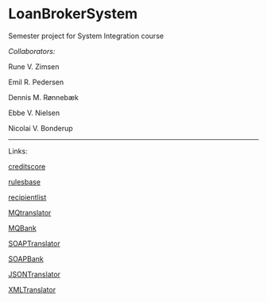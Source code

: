# LoanBrokerSystem
Semester project for System Integration course

*Collaborators:*

Rune V. Zimsen

Emil R. Pedersen

Dennis M. Rønnebæk

Ebbe V. Nielsen

Nicolai V. Bonderup
____________________

Links:

[creditscore](https://github.com/tjaydk/LoanBroker-CreditScore)

[rulesbase](https://github.com/Ebski/LoanBroker-BankRules)

[recipientlist](https://github.com/NicolaiVBonderup/LoanBroker-RecipientList)

[MQtranslator](https://github.com/NicolaiVBonderup/LoanBroker-MQTranslator)

[MQBank](https://github.com/NicolaiVBonderup/LoanBroker-MQBank)

[SOAPTranslator](https://github.com/NicolaiVBonderup/LoanBroker-SOAPTranslator)

[SOAPBank](https://github.com/NicolaiVBonderup/LoanBroker-SOAPBank)

[JSONTranslator](https://github.com/NicolaiVBonderup/LoanBroker-JSONTranslator)

[XMLTranslator](https://github.com/NicolaiVBonderup/LoanBroker-XMLTranslator)

